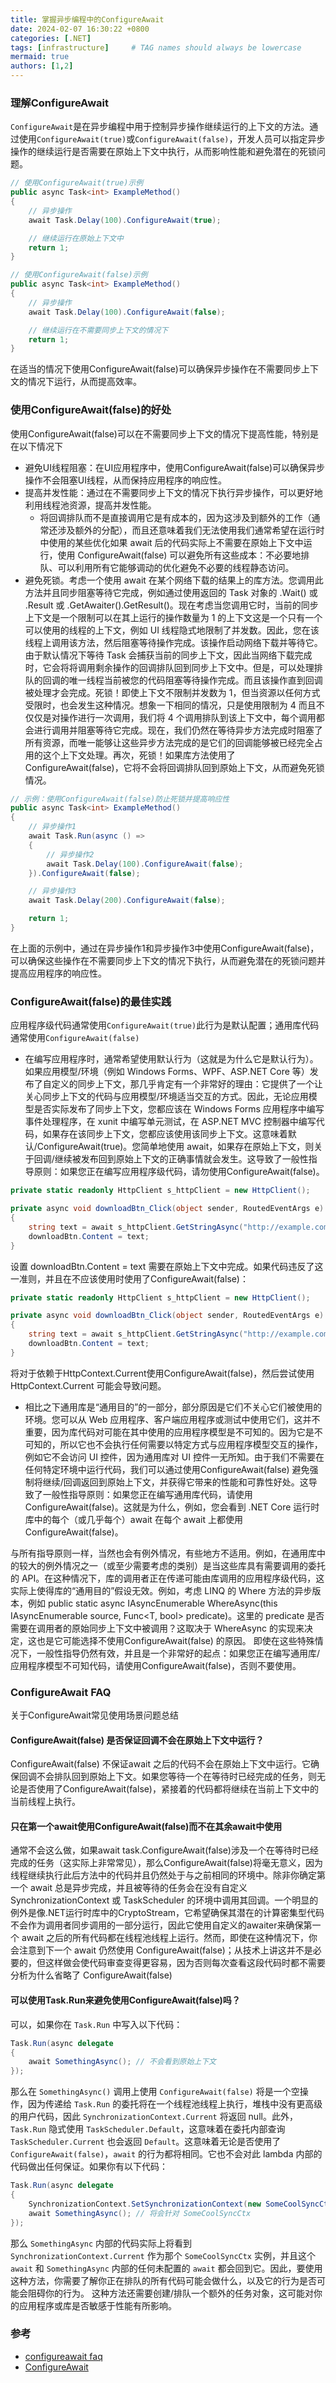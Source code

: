```yaml
---
title: 掌握异步编程中的ConfigureAwait
date: 2024-02-07 16:30:22 +0800
categories: [.NET]
tags: [infrastructure]     # TAG names should always be lowercase
mermaid: true
authors: [1,2]
---
```


### 理解ConfigureAwait
`ConfigureAwait`是在异步编程中用于控制异步操作继续运行的上下文的方法。通过使用`ConfigureAwait(true)`或`ConfigureAwait(false)`，开发人员可以指定异步操作的继续运行是否需要在原始上下文中执行，从而影响性能和避免潜在的死锁问题。
```csharp
// 使用ConfigureAwait(true)示例
public async Task<int> ExampleMethod()
{
    // 异步操作
    await Task.Delay(100).ConfigureAwait(true);

    // 继续运行在原始上下文中
    return 1;
}

// 使用ConfigureAwait(false)示例
public async Task<int> ExampleMethod()
{
    // 异步操作
    await Task.Delay(100).ConfigureAwait(false);

    // 继续运行在不需要同步上下文的情况下
    return 1;
}
```
在适当的情况下使用ConfigureAwait(false)可以确保异步操作在不需要同步上下文的情况下运行，从而提高效率。

### 使用ConfigureAwait(false)的好处
使用ConfigureAwait(false)可以在不需要同步上下文的情况下提高性能，特别是在以下情况下
- 避免UI线程阻塞：在UI应用程序中，使用ConfigureAwait(false)可以确保异步操作不会阻塞UI线程，从而保持应用程序的响应性。
- 提高并发性能：通过在不需要同步上下文的情况下执行异步操作，可以更好地利用线程池资源，提高并发性能。
  - 将回调排队而不是直接调用它是有成本的，因为这涉及到额外的工作（通常还涉及额外的分配），而且还意味着我们无法使用我们通常希望在运行时中使用的某些优化如果 await 后的代码实际上不需要在原始上下文中运行，使用 ConfigureAwait(false) 可以避免所有这些成本：不必要地排队、可以利用所有它能够调动的优化避免不必要的线程静态访问。
- 避免死锁。考虑一个使用 await 在某个网络下载的结果上的库方法。您调用此方法并且同步阻塞等待它完成，例如通过使用返回的 Task 对象的 .Wait() 或 .Result 或 .GetAwaiter().GetResult()。现在考虑当您调用它时，当前的同步上下文是一个限制可以在其上运行的操作数量为 1 的上下文这是一个只有一个可以使用的线程的上下文，例如 UI 线程隐式地限制了并发数。因此，您在该线程上调用该方法，然后阻塞等待操作完成。该操作启动网络下载并等待它。由于默认情况下等待 Task 会捕获当前的同步上下文，因此当网络下载完成时，它会将将调用剩余操作的回调排队回到同步上下文中。但是，可以处理排队的回调的唯一线程当前被您的代码阻塞等待操作完成。而且该操作直到回调被处理才会完成。死锁！即使上下文不限制并发数为 1，但当资源以任何方式受限时，也会发生这种情况。想象一下相同的情况，只是使用限制为 4 而且不仅仅是对操作进行一次调用，我们将 4 个调用排队到该上下文中，每个调用都会进行调用并阻塞等待它完成。现在，我们仍然在等待异步方法完成时阻塞了所有资源，而唯一能够让这些异步方法完成的是它们的回调能够被已经完全占用的这个上下文处理。再次，死锁！如果库方法使用了 ConfigureAwait(false)，它将不会将回调排队回到原始上下文，从而避免死锁情况。
```csharp
// 示例：使用ConfigureAwait(false)防止死锁并提高响应性
public async Task<int> ExampleMethod()
{
    // 异步操作1
    await Task.Run(async () =>
    {
        // 异步操作2
        await Task.Delay(100).ConfigureAwait(false);
    }).ConfigureAwait(false);

    // 异步操作3
    await Task.Delay(200).ConfigureAwait(false);

    return 1;
}
```
在上面的示例中，通过在异步操作1和异步操作3中使用ConfigureAwait(false)，可以确保这些操作在不需要同步上下文的情况下执行，从而避免潜在的死锁问题并提高应用程序的响应性。
### ConfigureAwait(false)的最佳实践
应用程序级代码通常使用`ConfigureAwait(true)`此行为是默认配置；通用库代码通常使用`ConfigureAwait(false)`
- 在编写应用程序时，通常希望使用默认行为（这就是为什么它是默认行为）。如果应用模型/环境（例如 Windows Forms、WPF、ASP.NET Core 等）发布了自定义的同步上下文，那几乎肯定有一个非常好的理由：它提供了一个让关心同步上下文的代码与应用模型/环境适当交互的方式。因此，无论应用模型是否实际发布了同步上下文，您都应该在 Windows Forms 应用程序中编写事件处理程序，在 xunit 中编写单元测试，在 ASP.NET MVC 控制器中编写代码，如果存在该同步上下文，您都应该使用该同步上下文。这意味着默认/ConfigureAwait(true)。您简单地使用 await，如果存在原始上下文，则关于回调/继续被发布回到原始上下文的正确事情就会发生。这导致了一般性指导原则：如果您正在编写应用程序级代码，请勿使用ConfigureAwait(false)。
```csharp
private static readonly HttpClient s_httpClient = new HttpClient();

private async void downloadBtn_Click(object sender, RoutedEventArgs e)
{
    string text = await s_httpClient.GetStringAsync("http://example.com/currenttime");
    downloadBtn.Content = text;
}
```
设置 downloadBtn.Content = text 需要在原始上下文中完成。如果代码违反了这一准则，并且在不应该使用时使用了ConfigureAwait(false)：
```csharp
private static readonly HttpClient s_httpClient = new HttpClient();

private async void downloadBtn_Click(object sender, RoutedEventArgs e)
{
    string text = await s_httpClient.GetStringAsync("http://example.com/currenttime").ConfigureAwait(false); // bug
    downloadBtn.Content = text;
}
```
将对于依赖于HttpContext.Current使用ConfigureAwait(false)，然后尝试使用 HttpContext.Current 可能会导致问题。

- 相比之下通用库是“通用目的”的一部分，部分原因是它们不关心它们被使用的环境。您可以从 Web 应用程序、客户端应用程序或测试中使用它们，这并不重要，因为库代码对可能在其中使用的应用程序模型是不可知的。因为它是不可知的，所以它也不会执行任何需要以特定方式与应用程序模型交互的操作，例如它不会访问 UI 控件，因为通用库对 UI 控件一无所知。由于我们不需要在任何特定环境中运行代码，我们可以通过使用ConfigureAwait(false) 避免强制将继续/回调返回到原始上下文，并获得它带来的性能和可靠性好处。这导致了一般性指导原则：如果您正在编写通用库代码，请使用ConfigureAwait(false)。这就是为什么，例如，您会看到 .NET Core 运行时库中的每个（或几乎每个）await 在每个 await 上都使用ConfigureAwait(false)。

与所有指导原则一样，当然也会有例外情况，有些地方不适用。例如，在通用库中的较大的例外情况之一（或至少需要考虑的类别）是当这些库具有需要调用的委托的 API。在这种情况下，库的调用者正在传递可能由库调用的应用程序级代码，这实际上使得库的“通用目的”假设无效。例如，考虑 LINQ 的 Where 方法的异步版本，例如 public static async IAsyncEnumerable<T> WhereAsync(this IAsyncEnumerable<T> source, Func<T, bool> predicate)。这里的 predicate 是否需要在调用者的原始同步上下文中被调用？这取决于 WhereAsync 的实现来决定，这也是它可能选择不使用ConfigureAwait(false) 的原因。
即使在这些特殊情况下，一般性指导仍然有效，并且是一个非常好的起点：如果您正在编写通用库/应用程序模型不可知代码，请使用ConfigureAwait(false)，否则不要使用。

### ConfigureAwait FAQ
关于ConfigureAwait常见使用场景问题总结
#### ConfigureAwait(false) 是否保证回调不会在原始上下文中运行？
ConfigureAwait(false) 不保证await 之后的代码不会在原始上下文中运行。它确保回调不会排队回到原始上下文。如果您等待一个在等待时已经完成的任务，则无论是否使用了ConfigureAwait(false)，紧接着的代码都将继续在当前上下文中的当前线程上执行。

#### 只在第一个await使用ConfigureAwait(false)而不在其余await中使用
通常不会这么做，如果await task.ConfigureAwait(false)涉及一个在等待时已经完成的任务（这实际上非常常见），那么ConfigureAwait(false)将毫无意义，因为线程继续执行此后方法中的代码并且仍然处于与之前相同的环境中。除非你确定第一个 await 总是异步完成，并且被等待的任务会在没有自定义 SynchronizationContext 或 TaskScheduler 的环境中调用其回调。一个明显的例外是像.NET运行时库中的CryptoStream，它希望确保其潜在的计算密集型代码不会作为调用者同步调用的一部分运行，因此它使用自定义的awaiter来确保第一个 await 之后的所有代码都在线程池线程上运行。然而，即使在这种情况下，你会注意到下一个 await 仍然使用 ConfigureAwait(false)；从技术上讲这并不是必要的，但这样做会使代码审查变得更容易，因为否则每次查看这段代码时都不需要分析为什么省略了 ConfigureAwait(false)

#### 可以使用Task.Run来避免使用ConfigureAwait(false)吗？
可以，如果你在 `Task.Run` 中写入以下代码：
```csharp
Task.Run(async delegate
{
    await SomethingAsync(); // 不会看到原始上下文
});
```
那么在 `SomethingAsync()` 调用上使用 `ConfigureAwait(false)` 将是一个空操作，因为传递给 `Task.Run` 的委托将在一个线程池线程上执行，堆栈中没有更高级的用户代码，因此 `SynchronizationContext.Current` 将返回 null。此外，`Task.Run` 隐式使用 `TaskScheduler.Default`，这意味着在委托内部查询 `TaskScheduler.Current` 也会返回 `Default`。这意味着无论是否使用了 `ConfigureAwait(false)`，`await` 的行为都将相同。它也不会对此 lambda 内部的代码做出任何保证。如果你有以下代码：
```csharp
Task.Run(async delegate
{
    SynchronizationContext.SetSynchronizationContext(new SomeCoolSyncCtx());
    await SomethingAsync(); // 将会针对 SomeCoolSyncCtx
});
```
那么 `SomethingAsync` 内部的代码实际上将看到 `SynchronizationContext.Current` 作为那个 `SomeCoolSyncCtx` 实例，并且这个 `await` 和 `SomethingAsync` 内部的任何未配置的 `await` 都会回到它。因此，要使用这种方法，你需要了解你正在排队的所有代码可能会做什么，以及它的行为是否可能会阻碍你的行为。
这种方法还需要创建/排队一个额外的任务对象，这可能对你的应用程序或库是否敏感于性能有所影响。

### 参考
- [configureawait faq](https://devblogs.microsoft.com/dotnet/configureawait-faq/#comments)
- [ConfigureAwait](https://github.com/Fody/ConfigureAwait)
